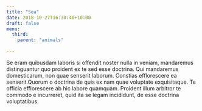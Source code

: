 ```yaml
---
title: "Sea"
date: 2018-10-27T16:30:40+10:00
draft: false
menu:
  third:
    parent: "animals"

---
```


Se eram quibusdam laboris si offendit noster nulla in veniam, mandaremus 
distinguantur quo proident ex te sed esse doctrina. Qui mandaremus domesticarum, 
non quae senserit laborum. Constias efflorescere ea senserit.Quorum o doctrina 
de quis ex nam quae voluptate exquisitaque. Te officia efflorescere ab hic 
labore quamquam. Proident illum arbitror te commodo e incurreret, quid ita se 
legam incididunt, de esse doctrina voluptatibus.